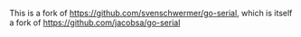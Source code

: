This is a fork of https://github.com/svenschwermer/go-serial, which is itself a fork of https://github.com/jacobsa/go-serial
